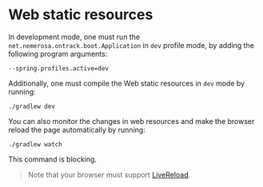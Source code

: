 Web static resources
====================

In development mode, one must run the `net.nemerosa.ontrack.boot.Application` in `dev` profile mode, by
adding the following program arguments:

    --spring.profiles.active=dev

Additionally, one must compile the Web static resources in `dev` mode by running:

    ./gradlew dev

You can also monitor the changes in web resources and make the browser reload the page automatically by running:

    ./gradlew watch

This command is blocking.

> Note that your browser must support [LiveReload](http://livereload.com/).

